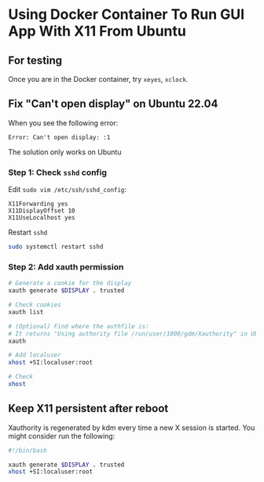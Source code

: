 # Using Docker Container To Run GUI App With X11 From Ubuntu

## For testing

Once you are in the Docker container, try `xeyes`, `xclock`.

## Fix "Can't open display" on Ubuntu 22.04

When you see the following error:

```text
Error: Can't open display: :1
```

The solution only works on Ubuntu

### Step 1: Check `sshd` config

Edit `sudo vim /etc/ssh/sshd_config`:

```text
X11Forwarding yes
X11DisplayOffset 10
X11UseLocalhost yes
```

Restart `sshd`

```bash
sudo systemctl restart sshd
```

### Step 2: Add xauth permission

```bash
# Generate a cookie for the display
xauth generate $DISPLAY . trusted

# Check cookies
xauth list

# (Optional) Find where the authfile is:
# It returns "Using authority file /run/user/1000/gdm/Xauthority" in Ubuntu 22.04
xauth

```

```bash
# Add localuser
xhost +SI:localuser:root

# Check
xhost
```

## Keep X11 persistent after reboot

Xauthority is regenerated by kdm every time a new X session is started.
You might consider run the following:

```bash
#!/bin/bash

xauth generate $DISPLAY . trusted
xhost +SI:localuser:root

```
